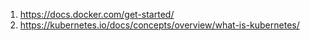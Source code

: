 1. https://docs.docker.com/get-started/
1. https://kubernetes.io/docs/concepts/overview/what-is-kubernetes/
